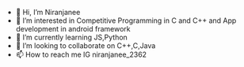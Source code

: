 - 👋 Hi, I’m Niranjanee
- 👀 I’m interested in Competitive Programming in C and C++ and App development in android framework
- 🌱 I’m currently learning JS,Python
- 💞️ I’m looking to collaborate on C++,C,Java
- 📫 How to reach me IG niranjanee_2362

<!---
Niranjanee2362/Niranjanee2362 is a ✨ special ✨ repository because its `README.md` (this file) appears on your GitHub profile.
You can click the Preview link to take a look at your changes.
--->
